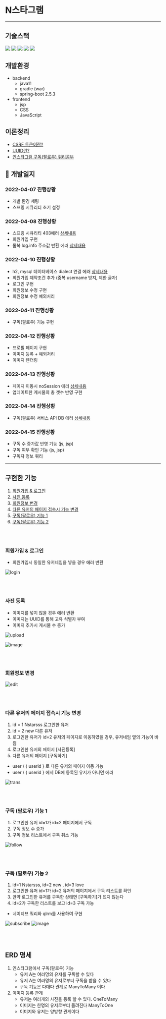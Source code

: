 
# N스타그램
---
## 기술스택
<img src="https://img.shields.io/badge/SpringBoot-badge&logoColor=white"> <img src="https://img.shields.io/badge/JPA-E34F26?badge&logoColor=white"> <img src="https://img.shields.io/badge/MySQL-FCC624?badge&logoColor=black"> <img src="https://img.shields.io/badge/SpringSecurity-4FC08D?badge&logoColor=white"> <img src="https://img.shields.io/badge/RDS-003545?&logo&logoColor=white">




## 개발환경
* backend
  * java11
  * gradle (war)
  * spring-boot 2.5.3
* frontend
  * jsp
  * CSS
  * JavaScript

## 이론정리
* [CSRF 토큰이란?](https://velog.io/@jupiter-j/CSRF%ED%86%A0%ED%81%B0%EC%9D%B4%EB%9E%80)
* [UUID란?](https://velog.io/@jupiter-j/UUID%EB%9E%80-Universally-unique-identifier)
* [인스타그램 구독(팔로우) 쿼리공부 ]()


## 🧭 개발일지
### 2022-04-07 진행상황
* 개발 환경 세팅
* 스프링 시큐리티 초기 설정
### 2022-04-08 진행상황
* 스프링 시큐리티 403에러 [상세내용](https://velog.io/@jupiter-j/%EC%97%90%EB%9F%AC-%EC%8A%A4%ED%94%84%EB%A7%81-%EC%8B%9C%ED%81%90%EB%A6%AC%ED%8B%B0-%EC%97%90%EB%9F%AC-403-404)
* 회원가입 구현 
* 롬복 log.info 주소값 반환 에러 [상세내용](https://velog.io/@jupiter-j/%EC%97%90%EB%9F%ACLombok-%EB%A1%AC%EB%B3%B5-log.info-%EC%A3%BC%EC%86%8C%EA%B0%92-%EB%B0%98%ED%99%98-%EC%97%90%EB%9F%AC)
### 2022-04-10 진행상황
* h2, mysql 데이터베이스 dialect 연결 에러 [상세내용](https://velog.io/@jupiter-j/%EC%97%90%EB%9F%AC-%EB%8D%B0%EC%9D%B4%ED%84%B0%EB%B2%A0%EC%9D%B4%EC%8A%A4-table-doesnt-exist)
* 회원가입 제약조건 추가 (중복 username 방지, 제한 글자)
* 로그인 구현
* 회원정보 수정 구현
* 회원정보 수정 예외처리
### 2022-04-11 진행상황
* 구독(팔로우) 기능 구현
### 2022-04-12 진행상황
* 프로필 페이지 구현
* 이미지 등록 + 예외처리
* 이미지 렌더링
### 2022-04-13 진행상황
* 페이지 이동시 noSession 에러 [상세내용](https://velog.io/@jupiter-j/%EC%97%90%EB%9F%AC-%EC%8A%A4%ED%94%84%EB%A7%81%EB%B6%80%ED%8A%B8-no-Session) 
* 업데이트한 게시물의 총 갯수 반영 구현
### 2022-04-14 진행상황
* 구독(팔로우) 서비스 API DB 에러 [상세내용](https://velog.io/@jupiter-j/DB-%EC%97%90%EB%9F%AC-Unknown-column-fromUserId-in-field-list) 
### 2022-04-15 진행상황
* 구독 수 증가값 반영 기능 (js, jsp)
* 구독 여부 확인 기능 (js, jsp)
* 구독자 정보 쿼리 

---
## 구현한 기능
1. [회원가입 & 로그인](#회원가입-&-로그인)
2. [사진 등록](#사진-등록)
3. [회원정보 변경](#회원정보-변경)
4. [다른 유저의 페이지 접속시 기능 변경](#다른-유저의-페이지-접속시-기능-변경)
5. [구독(팔로우) 기능 1](#구독(팔로우)-기능-1)
6. [구독(팔로우) 기능 2](#구독(팔로우)-기능-2)

<br/><br/>
### 회원가입 & 로그인
* 회원가입시 동일한 유저네임을 넣을 경우 에러 반환 

![login](https://user-images.githubusercontent.com/73453283/163678589-5701d4f7-767e-43b8-a147-145b2f0c2d72.gif)

<br/><br/>
### 사진 등록
* 이미지를 넣지 않을 경우 에러 반환
* 이미지는 UUID를 통해 고유 식별자 부여 
* 이미지 추가시 게시물 수 증가  

![upload](https://user-images.githubusercontent.com/73453283/163678622-7d60cab2-bc5c-4b89-a410-8a5a02706ae3.gif)
 
![image](https://user-images.githubusercontent.com/73453283/163676465-f876e503-76a2-44c9-a36b-4bd3b9ae45fb.png)

<br/><br/>
### 회원정보 변경
![edit](https://user-images.githubusercontent.com/73453283/163678644-367d942b-e5f7-42a0-826d-4698de8abf5b.gif)

<br/><br/>
### 다른 유저의 페이지 접속시 기능 변경
1. id = 1 Nstarsss 로그인한 유저
2. id = 2 new 다른 유저
3. 로그인한 유저가 id=2 유저의 페이지로 이동하였을 경우, 유저네임 옆의 기능이 바뀜
4. 로그인한 유저의 페이지 [사진등록]
5. 다른 유저의 페이지 [구독하기]
* user / { userid } 로 다른 유저의 페이지 이동 가능
* user / { userid } 에서 DB에 등록된 유저가 아니면 에러

![trans](https://user-images.githubusercontent.com/73453283/163678657-b5fa801b-1dfd-4c9b-aec6-2c62598c0364.gif)

<br/><br/>
### 구독 (팔로우) 기능 1
1. 로그인한 유저 id=1가 id=2 페이지에서 구독
2. 구독 정보 수 증가
3. 구독 정보 리스트에서 구독 취소 가능

![follow](https://user-images.githubusercontent.com/73453283/163678676-8e0b1cfb-e11b-413d-9c92-cb332b99ad52.gif)

<br/><br/>
### 구독 (팔로우) 기능 2
1. id=1 Nstarsss, id=2 new , id=3 love
2. 로그인한 유저 id=1가 id=2 유저의 페이지에서 구독 리스트를 확인
3. 만약 로그인한 유저를 구독한 상태면 [구독하기]가 뜨지 않는다
4. id=2가 구독한 리스트를 보고 id=3 구독 가능 
* 네이티브 쿼리와  qlrm를 사용하여 구현 

![subscribe](https://user-images.githubusercontent.com/73453283/163678690-f5696fca-fadc-415e-a472-ee3f9aced764.gif)
![image](https://user-images.githubusercontent.com/73453283/163678077-d89e1142-480b-4119-a17f-b44f78fda176.png)



<br/><br/>
## ERD 명세 
1. 인스타그램에서 구독(팔로우) 기능
   * 유저 A는 여러명의 유저를 구독할 수 있다
   * 유저 A는 여러명의 유저로부터 구독을 받을 수 있다
   * 구독 기능은 다대다 관계로 ManyToMany 이다
2. 이미지 등록 관계
   * 유저는 여러개의 사진을 등록 할 수 있다. OneToMany
   * 이미지는 한명의 유저로부터 올려진다 ManyToOne
   * 이미지와 유저는 양방향 관계이다 


